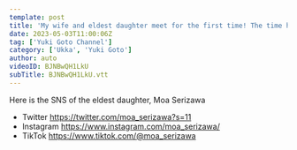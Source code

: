 ```yaml
---
template: post
title: 'My wife and eldest daughter meet for the first time! The time has finally come!'
date: 2023-05-03T11:00:06Z
tag: ['Yuki Goto Channel']
category: ['Ukka', 'Yuki Goto']
author: auto 
videoID: BJNBwQH1LkU
subTitle: BJNBwQH1LkU.vtt
---
```

Here is the SNS of the eldest daughter, Moa Serizawa

- Twitter https://twitter.com/moa_serizawa?s=11
- Instagram https://www.instagram.com/moa_serizawa/
- TikTok https://www.tiktok.com/@moa_serizawa
